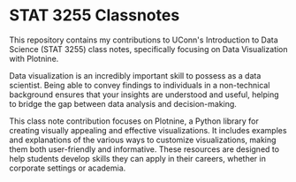 # STAT 3255 Classnotes
This repository contains my contributions to UConn's Introduction to Data Science (STAT 3255) class notes, specifically focusing on Data Visualization with Plotnine.

Data visualization is an incredibly important skill to possess as a data scientist. Being able to convey findings to individuals in a non-technical background ensures that your insights are understood and useful, helping to bridge the gap between data analysis and decision-making.

This class note contribution focuses on Plotnine, a Python library for creating visually appealing and effective visualizations. It includes examples and explanations of the various ways to customize visualizations, making them both user-friendly and informative. These resources are designed to help students develop skills they can apply in their careers, whether in corporate settings or academia. 
